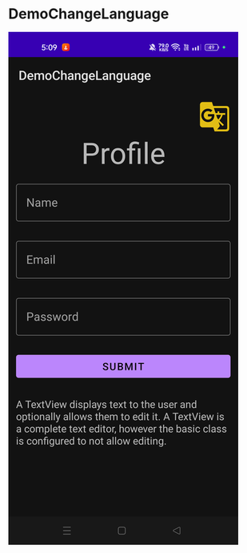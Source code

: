 # DemoChangeLanguage

![ScreenShot](https://github.com/63Ashfaque/DemoChangeLanguage/blob/master/screenshort/Screenshot_20230726_170957.png)
